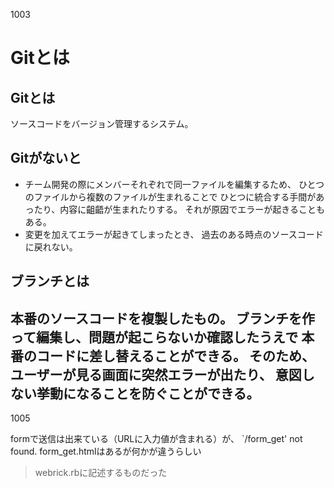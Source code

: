 1003

# Gitとは  
## Gitとは  
ソースコードをバージョン管理するシステム。
## Gitがないと  
* チーム開発の際にメンバーそれぞれで同一ファイルを編集するため、
ひとつのファイルから複数のファイルが生まれることで
ひとつに統合する手間があったり、内容に齟齬が生まれたりする。
それが原因でエラーが起きることもある。  
* 変更を加えてエラーが起きてしまったとき、
過去のある時点のソースコードに戻れない。  
## ブランチとは  
本番のソースコードを複製したもの。
ブランチを作って編集し、問題が起こらないか確認したうえで
本番のコードに差し替えることができる。
そのため、ユーザーが見る画面に突然エラーが出たり、
意図しない挙動になることを防ぐことができる。  
---

1005

formで送信は出来ている（URLに入力値が含まれる）が、
`/form_get' not found.
form_get.htmlはあるが何かが違うらしい
>webrick.rbに記述するものだった